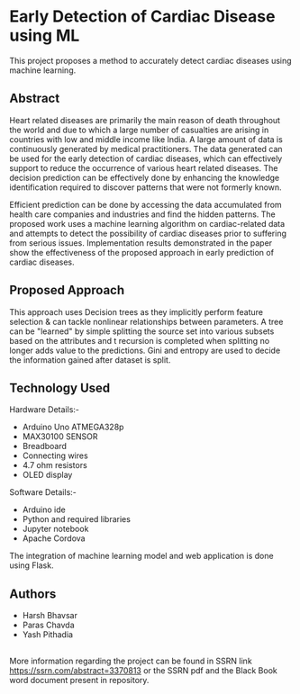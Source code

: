 # Early Detection of Cardiac Disease using ML
This project proposes a method to accurately detect cardiac diseases using machine learning. 

## Abstract
<p>Heart related diseases are primarily the main reason of death throughout the world and due to which a large number of casualties are arising in countries with low and middle income like India. A large amount of data is continuously generated by medical practitioners. The data generated can be used for the early detection of cardiac diseases, which can effectively support to reduce the occurrence of various heart related diseases. The decision prediction can be effectively done by enhancing the knowledge identification required to discover patterns that were not formerly known.</p> 
<p>Efficient prediction can be done by accessing the data accumulated from health care companies and industries and find the hidden patterns. The proposed work uses a machine learning algorithm on cardiac-related data and attempts to detect the possibility of cardiac diseases prior to suffering from serious issues. Implementation results demonstrated in the paper show the effectiveness of the proposed approach in early prediction of cardiac diseases.</p>

## Proposed Approach
<p>This approach uses Decision trees as they implicitly perform feature selection & can tackle nonlinear relationships between parameters. A tree can be "learned" by simple splitting the source set into various subsets based on the attributes and t recursion is completed when splitting no longer adds value to the predictions. Gini and entropy are used to decide the information gained after dataset is split.</p>

## Technology Used
Hardware Details:-
* Arduino Uno ATMEGA328p
* MAX30100 SENSOR
* Breadboard
* Connecting wires
* 4.7 ohm resistors
* OLED display


Software Details:-
* Arduino ide
* Python and required libraries
* Jupyter notebook
* Apache Cordova

<p>The integration of machine learning model and web application is done using Flask.</p>


## Authors
* Harsh Bhavsar
* Paras Chavda 
* Yash Pithadia

##
More information regarding the project can be found in SSRN link https://ssrn.com/abstract=3370813 or the SSRN pdf  and the Black Book word document present in repository.
